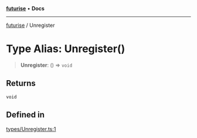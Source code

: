 [**futurise**](../README.md) • **Docs**

***

[futurise](../README.md) / Unregister

# Type Alias: Unregister()

> **Unregister**: () => `void`

## Returns

`void`

## Defined in

[types/Unregister.ts:1](https://github.com/nevoland/futurise/blob/54db9391420145098bc39b459b46ddbae49856b0/lib/types/Unregister.ts#L1)
